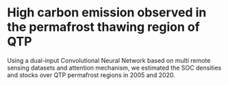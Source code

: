 # High carbon emission observed in the permafrost thawing region of QTP
Using a dual-input Convolutional Neural Network based on multi remote sensing datasets and attention mechanism, we estimated the SOC densities and stocks over QTP permafrost regions in 2005 and 2020.
